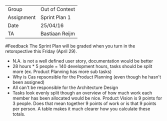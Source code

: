|      |            |
|------|------------|
|Group | Out of Context |
|Assignment|Sprint Plan 1|
|Date|25/04/16|
|TA|Bastiaan Reijm|

#Feedback
The Sprint Plan will be graded when you turn in the retorspective this Friday (April 29).

* N.A. is not a well defined user story, documentation would be better
* 28 hours * 5 people = 140 development hours, tasks should be split more (ex. Product Planning has more sub tasks)
* Why is Cas repsonsible for the Product Planning (even though he hasn't been assigned)
* All can't be responsible for the Architecture Design
* Tasks look evenly split though an overview of how much work each member has been allocated would be nice. Product Vision is 9 points for 3 people. Does that mean together 9 points of work or is that 9 points per person. A table makes it much clearer how you calculate these totals.